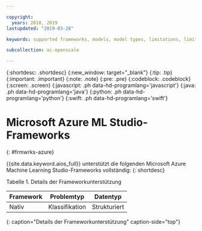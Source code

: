 ```yaml
---

copyright:
  years: 2018, 2019
lastupdated: "2019-03-28"

keywords: supported frameworks, models, model types, limitations, limits, azure

subcollection: ai-openscale

---
```


{:shortdesc: .shortdesc}
{:new_window: target="_blank"}
{:tip: .tip}
{:important: .important}
{:note: .note}
{:pre: .pre}
{:codeblock: .codeblock}
{:screen: .screen}
{:javascript: .ph data-hd-programlang='javascript'}
{:java: .ph data-hd-programlang='java'}
{:python: .ph data-hd-programlang='python'}
{:swift: .ph data-hd-programlang='swift'}

# Microsoft Azure ML Studio-Frameworks
{: #frmwrks-azure}

{{site.data.keyword.aios_full}} unterstützt die folgenden Microsoft Azure Machine Learning Studio-Frameworks vollständig:
{: shortdesc}

Tabelle 1. Details der Frameworkunterstützung

| Framework | Problemtyp | Datentyp |
|:---|:---:|:---:|
| Nativ | Klassifikation | Strukturiert |
{: caption="Details der Frameworkunterstützung" caption-side="top"}



